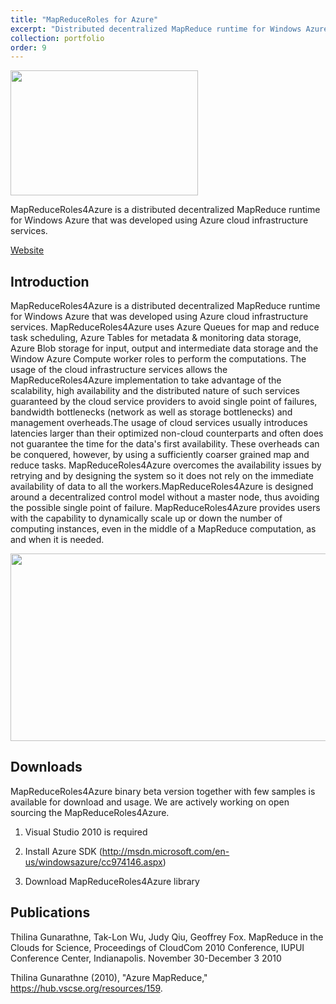 ```yaml
---
title: "MapReduceRoles for Azure"
excerpt: "Distributed decentralized MapReduce runtime for Windows Azure<br/><img src='/JudyFox/images/code.png' width='300' height='200'>"
collection: portfolio
order: 9
---
```


<img src='/JudyFox/images/code.png' width='300' height='200'>

MapReduceRoles4Azure is a distributed decentralized MapReduce runtime for Windows Azure that was developed using Azure cloud infrastructure services.

[Website](http://salsahpc.indiana.edu/mapreduceroles4azure/)

## Introduction

MapReduceRoles4Azure is a distributed decentralized MapReduce runtime for Windows Azure that was developed using Azure cloud infrastructure services. MapReduceRoles4Azure uses Azure Queues for map and reduce task scheduling, Azure Tables for metadata & monitoring data storage, Azure Blob storage for input, output and intermediate data storage and the Window Azure Compute worker roles to perform the computations.  The usage of the cloud infrastructure services allows the MapReduceRoles4Azure implementation to take advantage of the scalability, high availability and the distributed nature of such services guaranteed by the cloud service providers to avoid single point of failures, bandwidth bottlenecks (network as well as storage bottlenecks) and management overheads.The usage of cloud services usually introduces latencies larger than their optimized non-cloud counterparts and often does not guarantee the time for the data's first availability. These overheads can be conquered, however, by using a sufficiently coarser grained map and reduce tasks. MapReduceRoles4Azure overcomes the availability issues by retrying and by designing the system so it does not rely on the immediate availability of data to all the workers.MapReduceRoles4Azure is designed around a decentralized control model without a master node, thus avoiding the possible single point of failure. MapReduceRoles4Azure provides users with the capability to dynamically scale up or down the number of computing instances, even in the middle of a MapReduce computation, as and when it is needed.

<img src='/JudyFox/images/blob.png' width='600' height='300'>

## Downloads
MapReduceRoles4Azure binary beta version together with few samples is available for download and usage. We are actively working on open sourcing the MapReduceRoles4Azure.

 
1. Visual Studio 2010 is required

2. Install Azure SDK (http://msdn.microsoft.com/en-us/windowsazure/cc974146.aspx)

3. Download MapReduceRoles4Azure library

## Publications

Thilina Gunarathne, Tak-Lon Wu, Judy Qiu, Geoffrey Fox. MapReduce in the Clouds for Science, Proceedings of CloudCom 2010 Conference, IUPUI Conference Center, Indianapolis. November 30-December 3 2010 

 

Thilina Gunarathne (2010), "Azure MapReduce," https://hub.vscse.org/resources/159.
